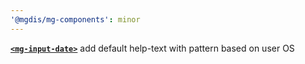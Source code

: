 ```yaml
---
'@mgdis/mg-components': minor
---
```


[**`<mg-input-date>`**](http://core.pages.mgdis.fr/core-ui/core-ui/?path=/docs/molecules-inputs-mg-input-date--docs) add default help-text with pattern based on user OS
